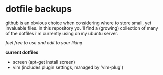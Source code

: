 dotfile backups
===============

github is an obvious choice when considering where
to store small, yet invaluable files. in this repository
you'll find a (growing) collection of many of the
dotfiles i'm currently using on my ubuntu server.

*feel free to use and edit to your liking*

**current dotfiles**
- screen (apt-get install  screen)
- vim (includes plugin settings, managed by 'vim-plug')
